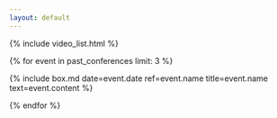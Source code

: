 ```yaml
---
layout: default
---
```


{% include video_list.html %}

{% for event in past_conferences limit: 3 %}

  {% include box.md date=event.date ref=event.name title=event.name text=event.content %}

{% endfor %}
